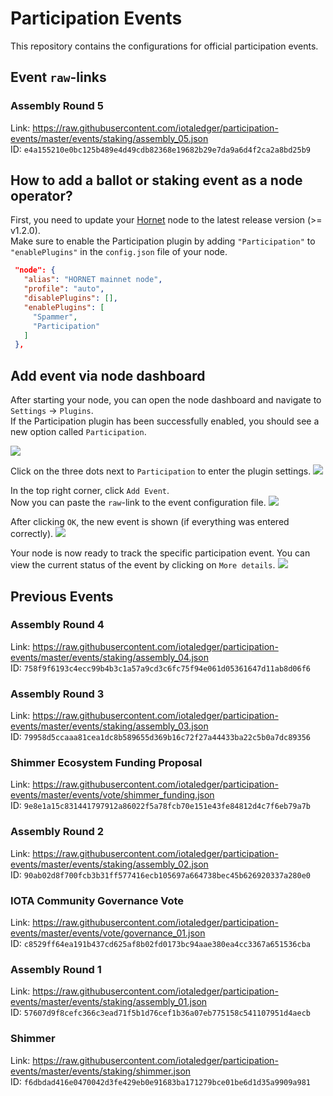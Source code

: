 # Participation Events

This repository contains the configurations for official participation events.

## Event `raw`-links

### Assembly Round 5

Link: https://raw.githubusercontent.com/iotaledger/participation-events/master/events/staking/assembly_05.json<br>
ID: `e4a155210e0bc125b489e4d49cdb82368e19682b29e7da9a6d4f2ca2a8bd25b9`


## How to add a ballot or staking event as a node operator?

First, you need to update your [Hornet](https://github.com/gohornet/hornet) node to the latest release version (>= v1.2.0). <br>
Make sure to enable the Participation plugin by adding `"Participation"` to `"enablePlugins"` in the `config.json` file of your node.

```json
 "node": {
   "alias": "HORNET mainnet node",
   "profile": "auto",
   "disablePlugins": [],
   "enablePlugins": [
     "Spammer",
     "Participation"
   ]
 },
```

## Add event via node dashboard

After starting your node, you can open the node dashboard and navigate to `Settings` -> `Plugins`.<br>
If the Participation plugin has been successfully enabled, you should see a new option called `Participation`.

![](./resources/hornet_1_light.png)

Click on the three dots next to `Participation` to enter the plugin settings.
![](./resources/hornet_2_light.png)

In the top right corner, click `Add Event`.<br>
Now you can paste the `raw`-link to the event configuration file.
![](./resources/hornet_3_light.png)

After clicking `OK`, the new event is shown (if everything was entered correctly).
![](./resources/hornet_4_light.png)

Your node is now ready to track the specific participation event. You can view the current status of the event by clicking on `More details`.
![](./resources/hornet_5_light.png)


## Previous Events

### Assembly Round 4

Link: https://raw.githubusercontent.com/iotaledger/participation-events/master/events/staking/assembly_04.json<br>
ID: `758f9f6193c4ecc99b4b3c1a57a9cd3c6fc75f94e061d05361647d11ab8d06f6`

### Assembly Round 3

Link: https://raw.githubusercontent.com/iotaledger/participation-events/master/events/staking/assembly_03.json<br>
ID: `79958d5ccaaa81cea1dc8b589655d369b16c72f27a44433ba22c5b0a7dc89356`

### Shimmer Ecosystem Funding Proposal

Link: https://raw.githubusercontent.com/iotaledger/participation-events/master/events/vote/shimmer_funding.json<br>
ID: `9e8e1a15c831441797912a86022f5a78fcb70e151e43fe84812d4c7f6eb79a7b`

### Assembly Round 2

Link: https://raw.githubusercontent.com/iotaledger/participation-events/master/events/staking/assembly_02.json<br>
ID: `90ab02d8f700fcb3b31ff577416ecb105697a664738bec45b626920337a280e0`

### IOTA Community Governance Vote

Link: https://raw.githubusercontent.com/iotaledger/participation-events/master/events/vote/governance_01.json<br>
ID: `c8529ff64ea191b437cd625af8b02fd0173bc94aae380ea4cc3367a651536cba`

### Assembly Round 1

Link: https://raw.githubusercontent.com/iotaledger/participation-events/master/events/staking/assembly_01.json<br>
ID: `57607d9f8cefc366c3ead71f5b1d76cef1b36a07eb775158c541107951d4aecb`

### Shimmer
Link: https://raw.githubusercontent.com/iotaledger/participation-events/master/events/staking/shimmer.json<br>
ID: `f6dbdad416e0470042d3fe429eb0e91683ba171279bce01be6d1d35a9909a981`